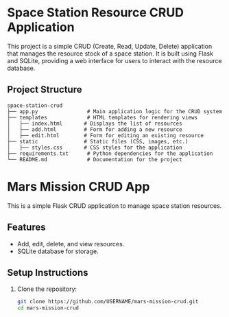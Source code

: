 # Space Station Resource CRUD Application

This project is a simple CRUD (Create, Read, Update, Delete) application that manages the resource stock of a space station. It is built using Flask and SQLite, providing a web interface for users to interact with the resource database.

## Project Structure

```
space-station-crud
├── app.py                # Main application logic for the CRUD system
├── templates             # HTML templates for rendering views
│   ├── index.html       # Displays the list of resources
│   ├── add.html         # Form for adding a new resource
│   ├── edit.html        # Form for editing an existing resource
├── static               # Static files (CSS, images, etc.)
│   ├── styles.css       # CSS styles for the application
├── requirements.txt      # Python dependencies for the application
└── README.md             # Documentation for the project
```
# Mars Mission CRUD App

This is a simple Flask CRUD application to manage space station resources.

## Features
- Add, edit, delete, and view resources.
- SQLite database for storage.

## Setup Instructions
1. Clone the repository:
   ```bash
   git clone https://github.com/USERNAME/mars-mission-crud.git
   cd mars-mission-crud
